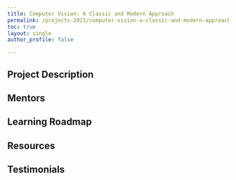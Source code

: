 ```yaml
---
title: Computer Vision: A Classic and Modern Approach
permalink: /projects-2021/computer-vision-a-classic-and-modern-approach
toc: true
layout: single
author_profile: false

---
```


## Project Description

## Mentors

## Learning Roadmap

## Resources

## Testimonials

